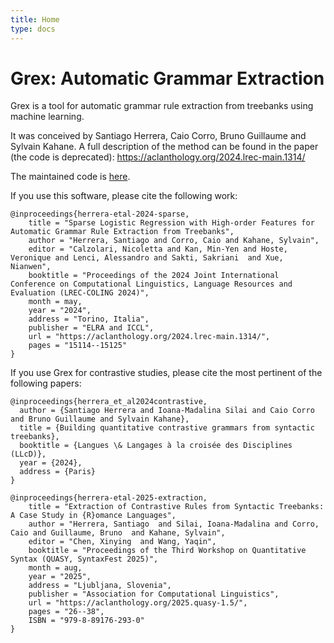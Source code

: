```yaml
---
title: Home
type: docs
---
```


# **Grex**: Automatic **Gr**ammar **Ex**traction

Grex is a tool for automatic grammar rule extraction from treebanks using machine learning.

It was conceived by Santiago Herrera, Caio Corro, Bruno Guillaume and Sylvain Kahane. A full description of the method can be found in the paper (the code is deprecated): https://aclanthology.org/2024.lrec-main.1314/

The maintained code is [here](https://github.com/Autogramm/grex).

If you use this software, please cite the following work:

```
@inproceedings{herrera-etal-2024-sparse,
    title = "Sparse Logistic Regression with High-order Features for Automatic Grammar Rule Extraction from Treebanks",
    author = "Herrera, Santiago and Corro, Caio and Kahane, Sylvain",
    editor = "Calzolari, Nicoletta and Kan, Min-Yen and Hoste, Veronique and Lenci, Alessandro and Sakti, Sakriani  and Xue, Nianwen",
    booktitle = "Proceedings of the 2024 Joint International Conference on Computational Linguistics, Language Resources and Evaluation (LREC-COLING 2024)",
    month = may,
    year = "2024",
    address = "Torino, Italia",
    publisher = "ELRA and ICCL",
    url = "https://aclanthology.org/2024.lrec-main.1314/",
    pages = "15114--15125"
}
```

If you use Grex for contrastive studies, please cite the most pertinent of the following papers:

```
@inproceedings{herrera_et_al2024contrastive,
  author = {Santiago Herrera and Ioana-Madalina Silai and Caio Corro and Bruno Guillaume and Sylvain Kahane},
  title = {Building quantitative contrastive grammars from syntactic treebanks},
  booktitle = {Langues \& Langages à la croisée des Disciplines (LLcD)},
  year = {2024},
  address = {Paris}
}
```

```
@inproceedings{herrera-etal-2025-extraction,
    title = "Extraction of Contrastive Rules from Syntactic Treebanks: A Case Study in {R}omance Languages",
    author = "Herrera, Santiago  and Silai, Ioana-Madalina and Corro, Caio and Guillaume, Bruno  and Kahane, Sylvain",
    editor = "Chen, Xinying  and Wang, Yaqin",
    booktitle = "Proceedings of the Third Workshop on Quantitative Syntax (QUASY, SyntaxFest 2025)",
    month = aug,
    year = "2025",
    address = "Ljubljana, Slovenia",
    publisher = "Association for Computational Linguistics",
    url = "https://aclanthology.org/2025.quasy-1.5/",
    pages = "26--38",
    ISBN = "979-8-89176-293-0"
}
```
